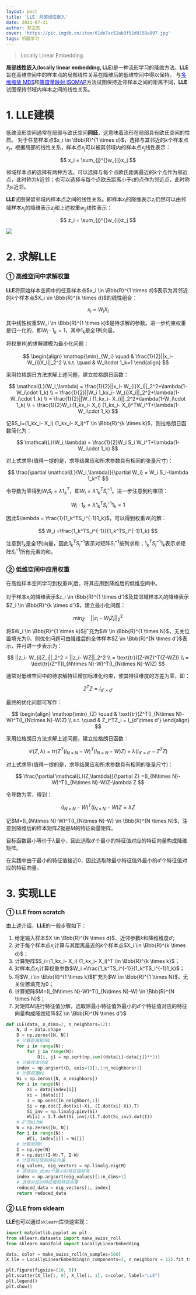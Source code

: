 ```yaml
---
layout: post
title: 'LLE：局部线性嵌入'
date: 2021-07-31
author: 郑之杰
cover: 'https://pic.imgdb.cn/item/61de7ac52ab3f51d9158a897.jpg'
tags: 机器学习
---
```


> Locally Linear Embedding.

**局部线性嵌入**(**locally linear embedding, LLE**)是一种流形学习的降维方法。**LLE**旨在高维空间中的样本点的局部线性关系在降维后的低维空间中得以保持。
与[<font color=Blue>多维缩放 MDS</font>](https://0809zheng.github.io/2021/07/28/mds.html)和[<font color=Blue>等度量映射 ISOMAP</font>](https://0809zheng.github.io/2021/07/28/mds.html)方法试图保持近邻样本之间的距离不同，**LLE**试图保持邻域内样本之间的线性关系。


# 1. LLE建模

低维流形空间通常在局部与欧氏空间**同胚**，这意味着流形在局部具有欧氏空间的性质。
对于任意样本点$x_i \in \Bbb{R}^{1 \times d}$，选择与其邻近的$k$个样本点$x_j$，根据局部的线性关系，样本点$x_j$可以被其邻域内的样本点$x_j$线性表示：

$$ x_i = \sum_{j}^{}w_{ij}x_j $$

邻域样本点的选择有两种方法。可以选择与每个点欧氏距离最近的$k$个点作为邻近点，此时称为$k$近邻；也可以选择与每个点欧氏距离小于$\epsilon$的点作为邻近点，此时称为$\epsilon$近邻。

**LLE**试图保留邻域内样本点之间的线性关系。即样本$x_i$的降维表示$z_i$仍然可以由邻域样本$x_j$的降维表示$z_j$和上述权重$w_{ij}$线性表示：

$$ z_i = \sum_{j}^{}w_{ij}z_j $$

![](https://pic.imgdb.cn/item/61de7ac52ab3f51d9158a897.jpg)


# 2. 求解LLE

### ① 高维空间中求解权重

**LLE**将原始样本空间中的任意样本点$x_i \in \Bbb{R}^{1 \times d}$表示为其邻近的$k$个样本点$X_i \in \Bbb{R}^{k \times d}$的线性组合：

$$ x_i = W_{i}X_i $$

其中线性权重$W_i \in \Bbb{R}^{1 \times k}$是待求解的参数。进一步约束权重是归一化的，即$W_i\cdot 1_k=1$，其中$1_k$是全$1$列向量。

将权重$W_i$的求解建模为最小化问题：

$$ \begin{align} \mathop{\min}_{W_i} \quad & \frac{1}{2}||x_i- W_{i}X_i||_2^2 \\ s.t. \quad & W_i\cdot 1_k=1 \end{align} $$

采用拉格朗日方法求解上述问题，建立拉格朗日函数：

$$ \mathcal{L}(W_i,\lambda) = \frac{1}{2}||x_i- W_{i}X_i||_2^2+\lambda(1-W_i\cdot 1_k) \\ = \frac{1}{2}||W_i 1_kx_i- W_{i}X_i||_2^2+\lambda(1-W_i\cdot 1_k)  \\ = \frac{1}{2}||W_i (1_kx_i- X_i)||_2^2+\lambda(1-W_i\cdot 1_k)  \\ = \frac{1}{2}W_i (1_kx_i- X_i) (1_kx_i- X_i)^TW_i^T+\lambda(1-W_i\cdot 1_k) $$

记$S_i=(1_kx_i- X_i) (1_kx_i- X_i)^T \in \Bbb{R}^{k \times k}$，则拉格朗日函数简化为：

$$ \mathcal{L}(W_i,\lambda) =  \frac{1}{2}W_i S_i W_i^T+\lambda(1-W_i\cdot 1_k) $$

对上式求导(值得一提的是，求导结果应和所求参数具有相同的张量尺寸)：

$$ \frac{\partial \mathcal{L}(W_i,\lambda)}{\partial W_i} = W_i S_i-\lambda 1_k^T $$

令导数为零得到$W_i S_i=\lambda 1_k^T$，即$W_i =\lambda 1_k^TS_i^{-1}$。进一步注意到约束项：

$$ W_i\cdot 1_k = \lambda 1_k^TS_i^{-1}1_k  =1 $$

因此$\lambda = \frac{1}{1_k^TS_i^{-1}1_k}$，可以得到权重$W_i$的解：

$$ W_i =\frac{1_k^TS_i^{-1}}{1_k^TS_i^{-1}1_k}  $$

注意到$1_k$是全$1$列向量，因此$1_k^TS_i^{-1}$表示对矩阵$S_i^{-1}$按列求和；$1_k^TS_i^{-1}1_k$表示求矩阵$S_i^{-1}$所有元素的和。

### ② 低维空间中应用权重

在高维样本空间学习到权重$W_i$后，将其应用到降维后的低维空间中。

对于样本$x_i$的降维表示$z_i \in \Bbb{R}^{1 \times d'}$及其邻域样本$X_i$的降维表示$Z_i \in \Bbb{R}^{k \times d'}$，建立最小化问题：

$$ \mathop{\min}_{Z} \quad  ||z_i- W_{i}Z_i||_2^2  $$

将$W_i \in \Bbb{R}^{1 \times k}$扩充为$W \in \Bbb{R}^{1 \times N}$，无关位置填充为$0$。则优化问题可由降维后的全体样本$Z \in \Bbb{R}^{N \times d'}$表示，并可进一步表示为：

$$ ||z_i- W_{i}Z_i||_2^2 =  ||z_i- WZ||_2^2 \\ = \text{tr}((Z-WZ)^T(Z-WZ)) \\ = \text{tr}(Z^T(I_{N\times N}-W)^T(I_{N\times N}-W)Z) $$

通常对低维空间中的待求解特征增加标准化约束，使其特征维度的方差为零，即：

$$ Z^TZ = I_{d'\times d'} $$

最终的优化问题可写作：

$$ \begin{align} \mathop{\min}_{Z} \quad & \text{tr}(Z^T(I_{N\times N}-W)^T(I_{N\times N}-W)Z) \\ s.t. \quad & Z_i^TZ_i = I_{d'\times d'} \end{align} $$

采用拉格朗日方法求解上述问题，建立拉格朗日函数：

$$ \mathcal{L}(Z,\lambda) = \text{tr}(Z^T(I_{N\times N}-W)^T(I_{N\times N}-W)Z)+\lambda(I_{d'\times d'}-Z^TZ) $$

对上式求导(值得一提的是，求导结果应和所求参数具有相同的张量尺寸)：

$$ \frac{\partial \mathcal{L}(Z,\lambda)}{\partial Z} =(I_{N\times N}-W)^T(I_{N\times N}-W)Z-\lambda Z $$

令导数为零，得到：

$$ (I_{N\times N}-W)^T(I_{N\times N}-W)Z = \lambda Z $$

记$M=(I_{N\times N}-W)^T(I_{N\times N}-W) \in \Bbb{R}^{N \times N}$，注意到降维后的样本矩阵$Z$就是$M$的特征向量矩阵。

目标函数最小等价于$\lambda$最小，因此选取$d'$个最小的特征值对应的特征向量构成降维矩阵。

在实践中由于最小的特征值接近$0$，因此选取除最小特征值外最小的$d'$个特征值对应的特征向量。


# 3. 实现LLE

### ① LLE from scratch
由上述介绍，**LLE**的一般步骤如下：
1. 给定输入样本$X \in \Bbb{R}^{N \times d}$、近邻参数$k$和降维维度$d'$;
2. 对于每个样本点$x_i$计算与其距离最近的$k$个样本点$X_i \in \Bbb{R}^{k \times d}$；
3. 计算矩阵$S_i=(1_kx_i- X_i) (1_kx_i- X_i)^T \in \Bbb{R}^{k \times k}$；
4. 对样本点$x_i$计算权重参数$W_i =\frac{1_k^TS_i^{-1}}{1_k^TS_i^{-1}1_k}$；
5. 将$W_i \in \Bbb{R}^{1 \times k}$扩充为$W \in \Bbb{R}^{1 \times N}$，无关位置填充为$0$；
6. 计算矩阵$M=(I_{N\times N}-W)^T(I_{N\times N}-W) \in \Bbb{R}^{N \times N}$；
7. 对矩阵$M$进行特征值分解，选取除最小特征值外最小的$d'$个特征值对应的特征向量构成降维矩阵$Z \in \Bbb{R}^{N \times d'}$


```python
def LLE(data, n_dims=2, n_neighbors=12):
    N, d = data.shape
    D = np.zeros([N, N])
    # 计算距离矩阵D
    for i in range(N):
        for j in range(N):
            D[i, j] = np.sqrt(np.sum((data[i]-data[j])**2))
    # 计算样本邻域
    index = np.argsort(D, axis=1)[:,1:n_neighbors+1]
    # 计算权重Wi
    Wi = np.zeros([N, n_neighbors])
    for i in range(N):
        Xi = data[index[i]]
        xi = [data[i]]
        I = np.ones([n_neighbors,1])
        Si = np.dot(I.dot(xi)-Xi, (I.dot(xi)-Xi).T)
        Si_inv = np.linalg.pinv(Si)
        Wi[i] = I.T.dot(Si_inv)/(I.T.dot(Si_inv).dot(I))
    # 扩充Wi为W
    W = np.zeros([N, N])
    for i in range(N):
        W[i, index[i]] = Wi[i]
    # 计算矩阵M
    I = np.eye(N)
    M = np.dot((I-W).T, I-W)
    # 计算特征值和特征向量
    eig_values, eig_vectors = np.linalg.eig(M)
    # 选择前n_dims个最小的特征值标号
    index = np.argsort(eig_values)[1:n_dims+1]
    # 选择对应的特征值和特征向量
    reduced_data = eig_vectors[:, index]
    return reduced_data
```

### ② LLE from sklearn

**LLE**也可以通过`sklearn`库快速实现：

```python
import matplotlib.pyplot as plt
from sklearn.datasets import make_swiss_roll
from sklearn.manifold import LocallyLinearEmbedding

data, color = make_swiss_roll(n_samples=500)
X_lle = LocallyLinearEmbedding(n_components=2, n_neighbors = 12).fit_transform(data)

plt.figure(figsize=(10, 5))
plt.scatter(X_lle[:, 0], X_lle[:, 1], c=color, label="LLE")
plt.legend()
plt.show()
```